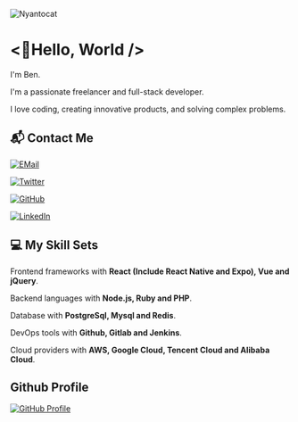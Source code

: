 ![Nyantocat](https://octodex.github.com/images/nyantocat.gif)

# <👋Hello, World />

I'm Ben.

I'm a passionate freelancer and full-stack developer.

I love coding, creating innovative products, and solving complex problems.

## 📬 Contact Me

[![EMail](https://img.shields.io/badge/Email-ben@zfben.com-005FF9?logo=mail.ru)](mailto:ben@zfben.com)

[![Twitter](https://img.shields.io/badge/Twitter-@zfben-1DA1F2?logo=twitter)](https://twitter.com/zfben)

[![GitHub](https://img.shields.io/badge/GitHub-zfben-181717?logo=github)](https://github.com/zfben)

[![LinkedIn](https://img.shields.io/badge/LinkedIn-ZhuFeng-0A66C2?logo=linkedin)](https://www.linkedin.com/in/zhu-feng/)

## 💻 My Skill Sets

Frontend frameworks with **React (Include React Native and Expo), Vue and jQuery**.

Backend languages with **Node.js, Ruby and PHP**.

Database with **PostgreSql, Mysql and Redis**.

DevOps tools with **Github, Gitlab and Jenkins**.

Cloud providers with **AWS, Google Cloud, Tencent Cloud and Alibaba Cloud**.

## Github Profile

[![GitHub Profile](https://github-profile-summary-cards.vercel.app/api/cards/profile-details?username=zfben&theme=github_dark)](https://github.com/zfben)
